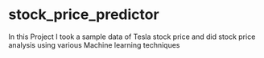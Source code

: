 # stock_price_predictor
In this Project I took a sample data of Tesla stock price and did stock price analysis using various Machine learning techniques
